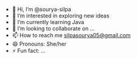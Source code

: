 - 👋 Hi, I’m @sourya-silpa
- 👀 I’m interested in exploring new ideas
- 🌱 I’m currently learning Java
- 💞️ I’m looking to collaborate on ...
- 📫 How to reach me silpasourya05@gmail.com
- 😄 Pronouns: She/her
- ⚡ Fun fact: ...

<!---
sourya-silpa/sourya-silpa is a ✨ special ✨ repository because its `README.md` (this file) appears on your GitHub profile.
You can click the Preview link to take a look at your changes.
--->
